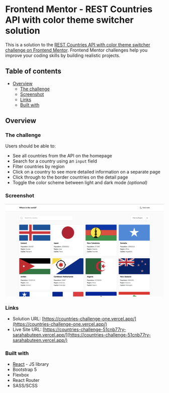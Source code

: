 # Frontend Mentor - REST Countries API with color theme switcher solution

This is a solution to the [REST Countries API with color theme switcher challenge on Frontend Mentor](https://www.frontendmentor.io/challenges/rest-countries-api-with-color-theme-switcher-5cacc469fec04111f7b848ca). Frontend Mentor challenges help you improve your coding skills by building realistic projects. 

## Table of contents

- [Overview](#overview)
  - [The challenge](#the-challenge)
  - [Screenshot](#screenshot)
  - [Links](#links)
  - [Built with](#built-with)

## Overview

### The challenge

Users should be able to:

- See all countries from the API on the homepage
- Search for a country using an `input` field
- Filter countries by region
- Click on a country to see more detailed information on a separate page
- Click through to the border countries on the detail page
- Toggle the color scheme between light and dark mode *(optional)*

### Screenshot

![](./screenshot.png)

### Links

- Solution URL: [https://countries-challenge-one.vercel.app/](https://countries-challenge-one.vercel.app/)
- Live Site URL: [https://countries-challenge-51cnb77ry-sarahabuteen.vercel.app/](https://countries-challenge-51cnb77ry-sarahabuteen.vercel.app/)

### Built with

- [React](https://reactjs.org/) - JS library
- Bootstrap 5
- Flexbox
- React Router
- SASS/SCSS
